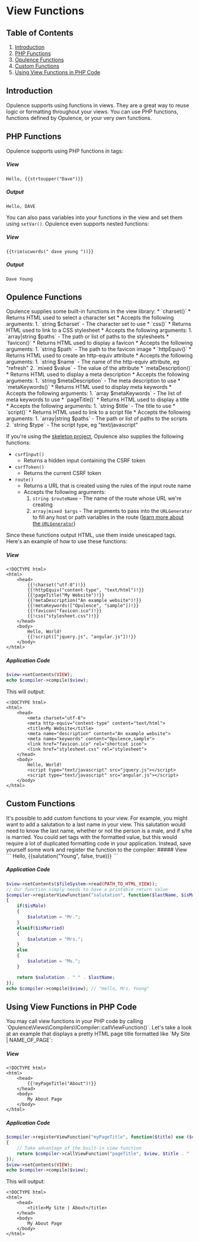 # View Functions

## Table of Contents
1. [Introduction](#introduction)
2. [PHP Functions](#php-functions)
3. [Opulence Functions](#opulence-functions)
4. [Custom Functions](#custom-functions)
5. [Using View Functions in PHP Code](#using-view-functions-in-php-code)

<h2 id="introduction">Introduction</h2>
Opulence supports using functions in views.  They are a great way to reuse logic or formatting throughout your views.  You can use PHP functions, functions defined by Opulence, or your very own functions.

<h2 id="php-functions">PHP Functions</h2>
Opulence supports using PHP functions in tags:

##### View
```
Hello, {{strtoupper("Dave")}}
```

##### Output
```
Hello, DAVE
```

You can also pass variables into your functions in the view and set them using `setVar()`.  Opulence even supports nested functions:

##### View
```
{{trim(ucwords(" dave young "))}}
```

##### Output
```
Dave Young
```

<h2 id="opulence-functions">Opulence Functions</h2>
Opulence supplies some built-in functions in the view library:
* `charset()`
  * Returns HTML used to select a character set
  * Accepts the following arguments:
    1. `string $charset` - The character set to use
* `css()`
  * Returns HTML used to link to a CSS stylesheet
  * Accepts the following arguments:
    1. `array|string $paths` - The path or list of paths to the stylesheets
* `favicon()`
  * Returns HTML used to display a favicon
  * Accepts the following arguments:
    1. `string $path` - The path to the favicon image
* `httpEquiv()`
  * Returns HTML used to create an http-equiv attribute
  * Accepts the following arguments:
    1. `string $name` - The name of the http-equiv attribute, eg "refresh"
    2. `mixed $value` - The value of the attribute
* `metaDescription()`
  * Returns HTML used to display a meta description
  * Accepts the following arguments:
    1. `string $metaDescription` - The meta description to use
* `metaKeywords()`
  * Returns HTML used to display meta keywords
  * Accepts the following arguments:
    1. `array $metaKeywords` - The list of meta keywords to use
* `pageTitle()`
  * Returns HTML used to display a title
  * Accepts the following arguments:
    1. `string $title` - The title to use
* `script()`
  * Returns HTML used to link to a script file
  * Accepts the following arguments:
    1. `array|string $paths` - The path or list of paths to the scripts
    2. `string $type` - The script type, eg "text/javascript"
    
If you're using the <a href="https://github.com/ramblingsofadev/Project" target="_blank">skeleton project</a>, Opulence also supplies the following functions:
* `csrfInput()`
  * Returns a hidden input containing the CSRF token
* `csrfToken()`
  * Returns the current CSRF token
* `route()`
  * Returns a URL that is created using the rules of the input route name
  * Accepts the following arguments:
    1. `string $routeName` - The name of the route whose URL we're creating
    2. `array|mixed $args` - The arguments to pass into the `URLGenerator` to fill any host or path variables in the route ([learn more about the `URLGenerator`](routing#url-generators))

Since these functions output HTML, use them inside unescaped tags.  Here's an example of how to use these functions:

##### View
```
<!DOCTYPE html>
<html>
    <head>
        {{!charset("utf-8")!}}
        {{!httpEquiv("content-type", "text/html")!}}
        {{!pageTitle("My Website")!}}
        {{!metaDescription("An example website")!}}
        {{!metaKeywords(["Opulence", "sample"])!}}
        {{!favicon("favicon.ico")!}}
        {{!css("stylesheet.css")!}}
    </head>
    <body>
        Hello, World!
        {{!script(["jquery.js", "angular.js"])!}}
    </body>
</html>
```

##### Application Code
```php
$view->setContents(VIEW);
echo $compiler->compile($view);
```

This will output:

```
<!DOCTYPE html>
<html>
    <head>
        <meta charset="utf-8">
        <meta http-equiv="content-type" content="text/html">
        <title>My Website</title>
        <meta name="description" content="An example website">
        <meta name="keywords" content="Opulence,sample">
        <link href="favicon.ico" rel="shortcut icon">
        <link href="stylesheet.css" rel="stylesheet">
    </head>
    <body>
        Hello, World!
        <script type="text/javascript" src="jquery.js"></script>
        <script type="text/javascript" src="angular.js"></script>
    </body>
</html>
```

<h2 id="custom-functions">Custom Functions</h2>
It's possible to add custom functions to your view.  For example, you might want to add a salutation to a last name in your view.  This salutation would need to know the last name, whether or not the person is a male, and if s/he is married.  You could set tags with the formatted value, but this would require a lot of duplicated formatting code in your application.  Instead, save yourself some work and register the function to the compiler:
##### View
```
Hello, {{salutation("Young", false, true)}}
```

##### Application Code
```php
$view->setContents($fileSystem->read(PATH_TO_HTML_VIEW));
// Our function simply needs to have a printable return value
$compiler->registerViewFunction("salutation", function($lastName, $isMale, $isMarried)
{
    if($isMale)
    {
        $salutation = "Mr.";
    }
    elseif($isMarried)
    {
        $salutation = "Mrs.";
    }
    else
    {
        $salutation = "Ms.";
    }

    return $salutation . " " . $lastName;
});
echo $compiler->compile($view); // "Hello, Mrs. Young"
```

<h2 id="using-view-functions-in-php-code">Using View Functions in PHP Code</h2>
You may call view functions in your PHP code by calling `Opulence\Views\Compilers\ICompiler::callViewFunction()`.  Let's take a look at an example that displays a pretty HTML page title formatted like `My Site | NAME_OF_PAGE`:

##### View
```
<!DOCTYPE html>
<html>
    <head>
        {{!myPageTitle("About")!}}
    </head>
    <body>
        My About Page
    </body>
</html>
```

##### Application Code
```php
$compiler->registerViewFunction("myPageTitle", function($title) use ($compiler, $view)
{
    // Take advantage of the built-in view function
    return $compiler->callViewFunction("pageTitle", $view, $title . " | My Site");
});
$view->setContents(VIEW);
echo $compiler->compile($view);
```

This will output:

```
<!DOCTYPE html>
<html>
    <head>
        <title>My Site | About</title>
    </head>
    <body>
        My About Page
    </body>
</html>
```